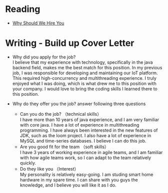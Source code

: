 # Reading

- [Why Should We Hire You](https://novoresume.com/career-blog/why-should-we-hire-you-best-answers)

# Writing - Build up Cover Letter

-  Why did you apply for the job?   
I believe that my experience with technology, specifically in the java backend field, makes me the best match for this position. In my previous job, I was responsible for developing and maintaining our IoT platform. This required high-concurrency and multithreading experience. I truly enjoyed what I was doing, which is what drew me to this position with your company. I would love to bring the coding skills I learned there to this position.

-  Why do they offer you the job? answer following three questions
      - Can you do the job?   （technical skills）  
      I have more than 10 years of java experience, and I am very familiar with core java. I have a lot of experience in multithreading programming. I have always been interested in the new features of JDK, such as the loom project. I also have a lot of experience in MySQL and time-series databases. I believe I can do this job.
      - Are you good fit for the team  （soft skills）  
      I have 3 years of working experience in agile teams, and I am familiar with how agile teams work, so I can adapt to the team relatively quickly.
      - Do they like you   （Interest）  
      My personality is relatively easy-going. I am studing smart home hardware in my spare time. I can share with you guys the knowledge, and I believe you will like it as I do.
